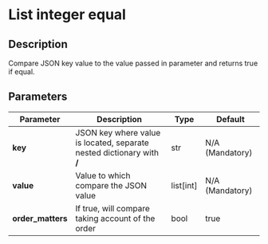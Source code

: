 # List integer equal

## Description

Compare JSON key value to the value passed in parameter and returns true if equal.

## Parameters

| Parameter         | Description                                                            | Type        | Default         |
| ----------------- | ---------------------------------------------------------------------- | ----------- | --------------- |
| **key**           | JSON key where value is located, separate nested dictionary with **/** | str         | N/A (Mandatory) |
| **value**         | Value to which compare the JSON value                                  | list\[int\] | N/A (Mandatory) |
| **order_matters** | If true, will compare taking account of the order                      | bool        | true            |
